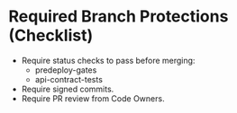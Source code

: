 # Required Branch Protections (Checklist)
- Require status checks to pass before merging:
  - predeploy-gates
  - api-contract-tests
- Require signed commits.
- Require PR review from Code Owners.
